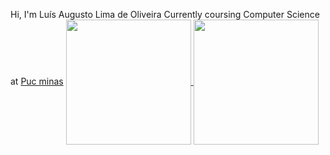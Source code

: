 Hi, I'm Luís Augusto Lima de Oliveira
Currently coursing Computer Science at <a href="https://www.pucminas.br/unidade/coracao-eucaristico/Paginas/como-chegar.aspx">Puc minas</a>
<a href="https://github-readme-stats.vercel.app/api?username=LuisAugusto0&show_icons=true&theme=dracula">
  <img height=200 align="center" src="https://github-readme-stats.vercel.app/api?username=LuisAugusto0&show_icons=true&theme=dracula" />
</a>
<a href="https://github-readme-stats.vercel.app/api/top-langs/?username=LuisAugusto0&layout=compact&theme=dracula">
  <img height=200 align="center" src="https://github-readme-stats.vercel.app/api/top-langs/?username=LuisAugusto0&layout=compact&theme=dracula" />
</a>
<!--
**LuisAugusto0/LuisAugusto0** is a ✨ _special_ ✨ repository because its `README.md` (this file) appears on your GitHub profile.

Here are some ideas to get you started:

- 🔭 I’m currently working on ...
- 🌱 I’m currently learning ...
- 👯 I’m looking to collaborate on ...
- 🤔 I’m looking for help with ...
- 💬 Ask me about ...
- 📫 How to reach me: ...
- 😄 Pronouns: ...
- ⚡ Fun fact: ...
-->
